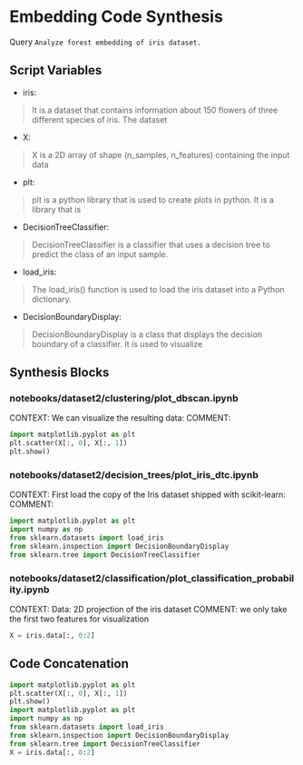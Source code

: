 # Embedding Code Synthesis
Query `Analyze forest embedding of iris dataset.`
## Script Variables
- iris:<br>
>It is a dataset that contains information about 150 flowers of three different species of iris. The dataset
- X:<br>
>X is a 2D array of shape (n_samples, n_features) containing the input data
- plt:<br>
>plt is a python library that is used to create plots in python. It is a library that is
- DecisionTreeClassifier:<br>
>DecisionTreeClassifier is a classifier that uses a decision tree to predict the class of an input sample.
- load_iris:<br>
>The load_iris() function is used to load the iris dataset into a Python dictionary.
- DecisionBoundaryDisplay:<br>
>DecisionBoundaryDisplay is a class that displays the decision boundary of a classifier. It is used to visualize
## Synthesis Blocks
### notebooks/dataset2/clustering/plot_dbscan.ipynb
CONTEXT: We can visualize the resulting data:   COMMENT:
```python
import matplotlib.pyplot as plt
plt.scatter(X[:, 0], X[:, 1])
plt.show()
```

### notebooks/dataset2/decision_trees/plot_iris_dtc.ipynb
CONTEXT: First load the copy of the Iris dataset shipped with scikit-learn:   COMMENT:
```python
import matplotlib.pyplot as plt
import numpy as np
from sklearn.datasets import load_iris
from sklearn.inspection import DecisionBoundaryDisplay
from sklearn.tree import DecisionTreeClassifier
```

### notebooks/dataset2/classification/plot_classification_probability.ipynb
CONTEXT:  Data: 2D projection of the iris dataset   COMMENT: we only take the first two features for visualization
```python
X = iris.data[:, 0:2]
```

## Code Concatenation
```python
import matplotlib.pyplot as plt
plt.scatter(X[:, 0], X[:, 1])
plt.show()
import matplotlib.pyplot as plt
import numpy as np
from sklearn.datasets import load_iris
from sklearn.inspection import DecisionBoundaryDisplay
from sklearn.tree import DecisionTreeClassifier
X = iris.data[:, 0:2]
```
